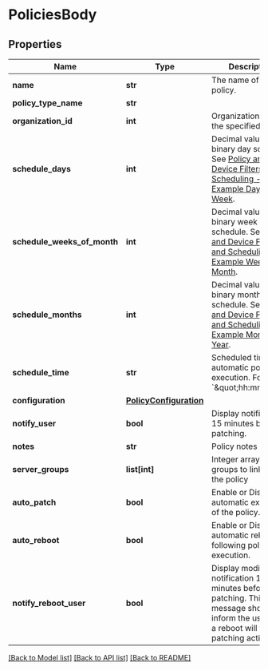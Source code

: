 # PoliciesBody

## Properties
Name | Type | Description | Notes
------------ | ------------- | ------------- | -------------
**name** | **str** | The name of the policy. | 
**policy_type_name** | **str** |  | 
**organization_id** | **int** | Organization ID for the specified policy | 
**schedule_days** | **int** | Decimal value of binary day schedule. See [Policy and Device Filters, and Scheduling - Example Days per Week](/developer-portal/policy_filters_schedule/#example-days-per-week). | 
**schedule_weeks_of_month** | **int** | Decimal value of binary week schedule. See [Policy and Device Filters, and Scheduling - Example Weeks per Month](/developer-portal/policy_filters_schedule/#example-weeks-per-month). | 
**schedule_months** | **int** | Decimal value of binary month schedule. See [Policy and Device Filters, and Scheduling - Example Months per Year](/developer-portal/policy_filters_schedule/#example-months-per-year). | 
**schedule_time** | **str** | Scheduled time for automatic policy execution. Format: &#x60;\&quot;hh:mm\&quot;&#x60; | 
**configuration** | [**PolicyConfiguration**](PolicyConfiguration.md) |  | 
**notify_user** | **bool** | Display notification 15 minutes before patching. | 
**notes** | **str** | Policy notes | [optional] 
**server_groups** | **list[int]** | Integer array. Server groups to link with the policy | [optional] 
**auto_patch** | **bool** | Enable or Disable automatic execution of the policy. | [optional] 
**auto_reboot** | **bool** | Enable or Disable automatic reboots following policy execution. | [optional] 
**notify_reboot_user** | **bool** | Display modified notification 15 minutes before patching. This message should inform the user that a reboot will follow patching actions. | [optional] 

[[Back to Model list]](../README.md#documentation-for-models) [[Back to API list]](../README.md#documentation-for-api-endpoints) [[Back to README]](../README.md)

